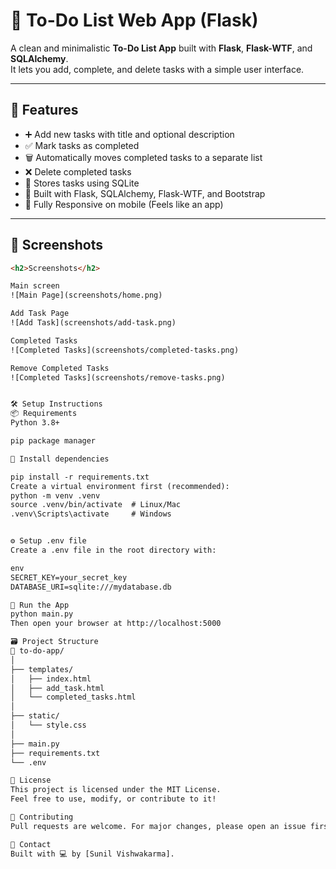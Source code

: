 # 📝 To-Do List Web App (Flask)

A clean and minimalistic **To-Do List App** built with **Flask**, **Flask-WTF**, and **SQLAlchemy**.  
It lets you add, complete, and delete tasks with a simple user interface.

---

## 🚀 Features

- ➕ Add new tasks with title and optional description
- ✅ Mark tasks as completed
- 🗑️ Automatically moves completed tasks to a separate list
- ❌ Delete completed tasks
- 💾 Stores tasks using SQLite
- 🧠 Built with Flask, SQLAlchemy, Flask-WTF, and Bootstrap
- 📱 Fully Responsive on mobile (Feels like an app)

---

## 📸 Screenshots

```html
<h2>Screenshots</h2>

Main screen  
![Main Page](screenshots/home.png)

Add Task Page  
![Add Task](screenshots/add-task.png)

Completed Tasks  
![Completed Tasks](screenshots/completed-tasks.png)

Remove Completed Tasks  
![Completed Tasks](screenshots/remove-tasks.png)


🛠️ Setup Instructions
📦 Requirements
Python 3.8+

pip package manager

🧱 Install dependencies

pip install -r requirements.txt
Create a virtual environment first (recommended):
python -m venv .venv
source .venv/bin/activate  # Linux/Mac
.venv\Scripts\activate     # Windows


⚙️ Setup .env file
Create a .env file in the root directory with:

env
SECRET_KEY=your_secret_key
DATABASE_URI=sqlite:///mydatabase.db

🚦 Run the App
python main.py
Then open your browser at http://localhost:5000

🗃️ Project Structure
📁 to-do-app/
│
├── templates/
│   ├── index.html
│   ├── add_task.html
│   └── completed_tasks.html
│
├── static/
│   └── style.css
│
├── main.py
├── requirements.txt
└── .env

📄 License
This project is licensed under the MIT License.
Feel free to use, modify, or contribute to it!

🙌 Contributing
Pull requests are welcome. For major changes, please open an issue first to discuss what you'd like to change.

💬 Contact
Built with 💻 by [Sunil Vishwakarma].
